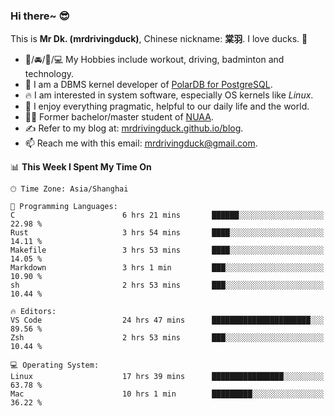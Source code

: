 ### Hi there~ 😎

This is **Mr Dk. (mrdrivingduck)**, Chinese nickname: **棠羽**. I love ducks. 🦆

- 💪/🚘/🏸/💻 My Hobbies include workout, driving, badminton and technology.
- 🍊 I am a DBMS kernel developer of [PolarDB for PostgreSQL](https://github.com/ApsaraDB/PolarDB-for-PostgreSQL).
- 🔥 I am interested in system software, especially OS kernels like *Linux*.
- 🔧 I enjoy everything pragmatic, helpful to our daily life and the world.
- 👨‍🎓 Former bachelor/master student of [NUAA](https://en.wikipedia.org/wiki/Nanjing_University_of_Aeronautics_and_Astronautics).
- ✍ Refer to my blog at: [mrdrivingduck.github.io/blog](https://mrdrivingduck.github.io/blog/).
- 📫 Reach me with this email: [mrdrivingduck@gmail.com](mailto:mrdrivingduck@gmail.com).

<!--START_SECTION:waka-->
📊 **This Week I Spent My Time On** 

```text
🕑︎ Time Zone: Asia/Shanghai

💬 Programming Languages: 
C                        6 hrs 21 mins       ██████░░░░░░░░░░░░░░░░░░░   22.98 % 
Rust                     3 hrs 54 mins       ████░░░░░░░░░░░░░░░░░░░░░   14.11 % 
Makefile                 3 hrs 53 mins       ████░░░░░░░░░░░░░░░░░░░░░   14.05 % 
Markdown                 3 hrs 1 min         ███░░░░░░░░░░░░░░░░░░░░░░   10.90 % 
sh                       2 hrs 53 mins       ███░░░░░░░░░░░░░░░░░░░░░░   10.44 % 

🔥 Editors: 
VS Code                  24 hrs 47 mins      ██████████████████████░░░   89.56 % 
Zsh                      2 hrs 53 mins       ███░░░░░░░░░░░░░░░░░░░░░░   10.44 % 

💻 Operating System: 
Linux                    17 hrs 39 mins      ████████████████░░░░░░░░░   63.78 % 
Mac                      10 hrs 1 min        █████████░░░░░░░░░░░░░░░░   36.22 % 
```


<!--END_SECTION:waka-->

<!-- ![Mr Dk.'s GitHub Stats](https://github-readme-stats.vercel.app/api?username=mrdrivingduck&count_private&show_icons=true&theme=buefy) -->

<!-- ![Most Used Languages](https://github-readme-stats.vercel.app/api/top-langs/?username=mrdrivingduck&exclude_repo=mips32-CPU,snort-tcp-socket&theme=buefy&layout=compact&langs_count=10) -->


<!--
**mrdrivingduck/mrdrivingduck** is a ✨ _special_ ✨ repository because its `README.md` (this file) appears on your GitHub profile.

Here are some ideas to get you started:

- 🔭 I’m currently working on ...
- 🌱 I’m currently learning ...
- 👯 I’m looking to collaborate on ...
- 🤔 I’m looking for help with ...
- 💬 Ask me about ...
- 📫 How to reach me: ...
- 😄 Pronouns: ...
- ⚡ Fun fact: ...
-->
